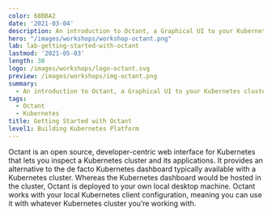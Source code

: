 ```yaml
---
color: 68BBA2
date: '2021-03-04'
description: An introduction to Octant, a Graphical UI to your Kubernetes clusters.
hero: "/images/workshops/workshop-octant.png"
lab: lab-getting-started-with-octant
lastmod: '2021-05-03'
length: 30
logo: /images/workshops/logo-octant.svg
preview: /images/workshops/img-octant.png
summary:
  - An introduction to Octant, a Graphical UI to your Kubernetes clusters.
tags:
  - Octant
  - Kubernetes
title: Getting Started with Octant
level1: Building Kubernetes Platform
---
```


Octant is an open source, developer-centric web interface for Kubernetes that lets you inspect a Kubernetes cluster and its applications. It provides an alternative to the de facto Kubernetes dashboard typically available with a Kubernetes cluster. Whereas the Kubernetes dashboard would be hosted in the cluster, Octant is deployed to your own local desktop machine. Octant works with your local Kubernetes client configuration, meaning you can use it with whatever Kubernetes cluster you’re working with.
